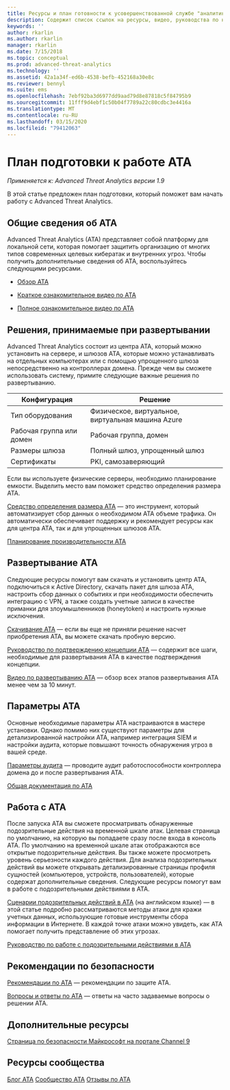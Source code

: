 ```yaml
---
title: Ресурсы и план готовности к усовершенствованной службе "аналитика угроз"
description: Содержит список ссылок на ресурсы, видео, руководства по началу работы, сведения о развертывании и план подготовки к работе для ATA.
keywords: ''
author: rkarlin
ms.author: rkarlin
manager: rkarlin
ms.date: 7/15/2018
ms.topic: conceptual
ms.prod: advanced-threat-analytics
ms.technology: ''
ms.assetid: 42a1a34f-ed6b-4538-befb-452168a30e8c
ms.reviewer: bennyl
ms.suite: ems
ms.openlocfilehash: 7ebf92ba3d6977dd9aad79d8e87818c5f84795b9
ms.sourcegitcommit: 11fff9d4ebf1c50b04f7789a22c80cdbc3e4416a
ms.translationtype: MT
ms.contentlocale: ru-RU
ms.lasthandoff: 03/15/2020
ms.locfileid: "79412063"
---
```

# <a name="ata-readiness-roadmap"></a>План подготовки к работе ATA 

*Применяется к: Advanced Threat Analytics версии 1.9*

В этой статье предложен план подготовки, который поможет вам начать работу с Advanced Threat Analytics.

## <a name="understanding-ata"></a>Общие сведения об ATA

Advanced Threat Analytics (ATA) представляет собой платформу для локальной сети, которая помогает защитить организацию от многих типов современных целевых кибератак и внутренних угроз. Чтобы получить дополнительные сведения об ATA, воспользуйтесь следующими ресурсами.

- [Обзор ATA](what-is-ata.md)

- [Краткое ознакомительное видео по ATA](https://aka.ms/ATAShort)

- [Полное ознакомительное видео по ATA](https://aka.ms/ATAVideo) 


## <a name="deployment-decisions"></a>Решения, принимаемые при развертывании

Advanced Threat Analytics состоит из центра ATA, который можно установить на сервере, и шлюзов ATA, которые можно устанавливать на отдельных компьютерах или с помощью упрощенного шлюза непосредственно на контроллерах домена. Прежде чем вы сможете использовать систему, примите следующие важные решения по развертыванию.

|Конфигурация | Решение |
|----|----|
|Тип оборудования|Физическое, виртуальное, виртуальная машина Azure|
|Рабочая группа или домен|Рабочая группа, домен|
|Размеры шлюза|Полный шлюз, упрощенный шлюз|
|Сертификаты|PKI, самозаверяющий|

Если вы используете физические серверы, необходимо планирование емкости. Выделить место вам поможет средство определения размера ATA.

[Средство определения размера ATA](ata-capacity-planning.md) — это инструмент, который автоматизирует сбор данных о необходимом ATA объеме трафика. Он автоматически обеспечивает поддержку и рекомендует ресурсы как для центра ATA, так и для упрощенных шлюзов ATA.


[Планирование производительности ATA](ata-capacity-planning.md)


## <a name="deploy-ata"></a>Развертывание ATA

Следующие ресурсы помогут вам скачать и установить центр ATA, подключиться к Active Directory, скачать пакет для шлюза ATA, настроить сбор данных о событиях и при необходимости обеспечить интеграцию с VPN, а также создать учетные записи в качестве приманки для злоумышленников (honeytoken) и настроить нужные исключения.

[Скачивание ATA](https://aka.ms/ataeval) — если вы еще не приняли решение насчет приобретения ATA, вы можете скачать пробную версию. 

[Руководство по подтверждению концепции ATA](https://aka.ms/atapoc) — содержит все шаги, необходимые для развертывания ATA в качестве подтверждения концепции.

[Видео по развертыванию ATA](https://channel9.msdn.com/Shows/Microsoft-Security/Overview-of-ATA-Deployment-in-10-Minutes) — обзор всех этапов развертывания ATA менее чем за 10 минут.

## <a name="ata-settings"></a>Параметры ATA

Основные необходимые параметры ATA настраиваются в мастере установки. Однако помимо них существуют параметры для детализированной настройки ATA, например интеграция SIEM и настройки аудита, которые повышают точность обнаружения угроз в вашей среде.

[Параметры аудита](https://aka.ms/ataauditingblog) — проводите аудит работоспособности контроллера домена до и после развертывания ATA.

[Общая документация по ATA](https://docs.microsoft.com/advanced-threat-analytics/)

## <a name="work-with-ata"></a>Работа с ATA

После запуска ATA вы сможете просматривать обнаруженные подозрительные действия на временной шкале атак. Целевая страница по умолчанию, на которую вы попадаете сразу после входа в консоль ATA. По умолчанию на временной шкале атак отображаются все открытые подозрительные действия. Вы также можете просмотреть уровень серьезности каждого действия. Для анализа подозрительных действий вы можете открывать детализированные страницы профиля сущностей (компьютеров, устройств, пользователей), которые содержат дополнительные сведения. Следующие ресурсы помогут вам в работе с подозрительными действиями в ATA.

[Сценарии подозрительных действий в ATA](https://aka.ms/ataplaybook) (на английском языке) — в этой статье подробно рассматриваются методы атаки для кражи учетных данных, использующие готовые инструменты сбора информации в Интернете. В каждой точке атаки можно увидеть, как ATA помогает получить представление об этих угрозах.

[Руководство по работе с подозрительными действиями в ATA](suspicious-activity-guide.md)



## <a name="security-best-practices"></a>Рекомендации по безопасности

[Рекомендации по ATA](https://aka.ms/atasecbestpractices) — рекомендации по защите ATA.

[Вопросы и ответы по ATA](ata-technical-faq.md) — ответы на часто задаваемые вопросы о решении ATA.

## <a name="additional-resources"></a>Дополнительные ресурсы

[Страница по безопасности Майкрософт на портале Channel 9](https://channel9.msdn.com/Shows/Microsoft-Security/)

## <a name="community-resources"></a>Ресурсы сообщества

[Блог ATA](https://aka.ms/ATABlog)
[Сообщество ATA](https://aka.ms/ATACommunity)
[Отзывы по ATA](https://aka.ms/ATAUserVoice)
